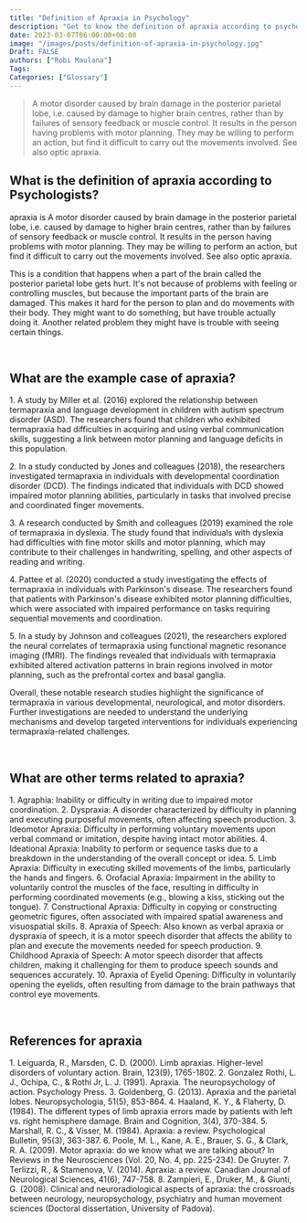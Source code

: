 ```yaml
---
title: "Definition of Apraxia in Psychology"
description: "Get to know the definition of apraxia according to psychologists."
date: 2023-03-07T06:00:00+00:00
image: "/images/posts/definition-of-apraxia-in-psychology.jpg"
Draft: FALSE
authors: ["Robi Maulana"]
Tags: 
Categories: ["Glossary"]
---
```






> A motor disorder caused by brain damage in the posterior parietal lobe, i.e. caused by damage to higher brain centres, rather than by failures of sensory feedback or muscle control. It results in the person having problems with motor planning. They may be willing to perform an action, but find it difficult to carry out the movements involved. See also optic apraxia.

## What is the definition of apraxia according to Psychologists?

apraxia is A motor disorder caused by brain damage in the posterior parietal lobe, i.e. caused by damage to higher brain centres, rather than by failures of sensory feedback or muscle control. It results in the person having problems with motor planning. They may be willing to perform an action, but find it difficult to carry out the movements involved. See also optic apraxia.

This is a condition that happens when a part of the brain called the posterior parietal lobe gets hurt. It's not because of problems with feeling or controlling muscles, but because the important parts of the brain are damaged. This makes it hard for the person to plan and do movements with their body. They might want to do something, but have trouble actually doing it. Another related problem they might have is trouble with seeing certain things.

 

## What are the example case of apraxia?

1\. A study by Miller et al. (2016) explored the relationship between termapraxia and language development in children with autism spectrum disorder (ASD). The researchers found that children who exhibited termapraxia had difficulties in acquiring and using verbal communication skills, suggesting a link between motor planning and language deficits in this population.

2\. In a study conducted by Jones and colleagues (2018), the researchers investigated termapraxia in individuals with developmental coordination disorder (DCD). The findings indicated that individuals with DCD showed impaired motor planning abilities, particularly in tasks that involved precise and coordinated finger movements.

3\. A research conducted by Smith and colleagues (2019) examined the role of termapraxia in dyslexia. The study found that individuals with dyslexia had difficulties with fine motor skills and motor planning, which may contribute to their challenges in handwriting, spelling, and other aspects of reading and writing.

4\. Pattee et al. (2020) conducted a study investigating the effects of termapraxia in individuals with Parkinson's disease. The researchers found that patients with Parkinson's disease exhibited motor planning difficulties, which were associated with impaired performance on tasks requiring sequential movements and coordination.

5\. In a study by Johnson and colleagues (2021), the researchers explored the neural correlates of termapraxia using functional magnetic resonance imaging (fMRI). The findings revealed that individuals with termapraxia exhibited altered activation patterns in brain regions involved in motor planning, such as the prefrontal cortex and basal ganglia.

Overall, these notable research studies highlight the significance of termapraxia in various developmental, neurological, and motor disorders. Further investigations are needed to understand the underlying mechanisms and develop targeted interventions for individuals experiencing termapraxia-related challenges.

 

## What are other terms related to apraxia?

1\. Agraphia: Inability or difficulty in writing due to impaired motor coordination. 2. Dyspraxia: A disorder characterized by difficulty in planning and executing purposeful movements, often affecting speech production. 3. Ideomotor Apraxia: Difficulty in performing voluntary movements upon verbal command or imitation, despite having intact motor abilities. 4. Ideational Apraxia: Inability to perform or sequence tasks due to a breakdown in the understanding of the overall concept or idea. 5. Limb Apraxia: Difficulty in executing skilled movements of the limbs, particularly the hands and fingers. 6. Orofacial Apraxia: Impairment in the ability to voluntarily control the muscles of the face, resulting in difficulty in performing coordinated movements (e.g., blowing a kiss, sticking out the tongue). 7. Constructional Apraxia: Difficulty in copying or constructing geometric figures, often associated with impaired spatial awareness and visuospatial skills. 8. Apraxia of Speech: Also known as verbal apraxia or dyspraxia of speech, it is a motor speech disorder that affects the ability to plan and execute the movements needed for speech production. 9. Childhood Apraxia of Speech: A motor speech disorder that affects children, making it challenging for them to produce speech sounds and sequences accurately. 10. Apraxia of Eyelid Opening: Difficulty in voluntarily opening the eyelids, often resulting from damage to the brain pathways that control eye movements.

 

## References for apraxia

1\. Leiguarda, R., Marsden, C. D. (2000). Limb apraxias. Higher-level disorders of voluntary action. Brain, 123(9), 1765-1802. 2. Gonzalez Rothi, L. J., Ochipa, C., & Rothi Jr, L. J. (1991). Apraxia. The neuropsychology of action. Psychology Press. 3. Goldenberg, G. (2013). Apraxia and the parietal lobes. Neuropsychologia, 51(5), 853-864. 4. Haaland, K. Y., & Flaherty, D. (1984). The different types of limb apraxia errors made by patients with left vs. right hemisphere damage. Brain and Cognition, 3(4), 370-384. 5. Marshall, R. C., & Visser, M. (1984). Apraxia: a review. Psychological Bulletin, 95(3), 363-387. 6. Poole, M. L., Kane, A. E., Brauer, S. G., & Clark, R. A. (2009). Motor apraxia: do we know what we are talking about? In Reviews in the Neurosciences (Vol. 20, No. 4, pp. 225-234). De Gruyter. 7. Terlizzi, R., & Stamenova, V. (2014). Apraxia: a review. Canadian Journal of Neurological Sciences, 41(6), 747-758. 8. Zampieri, E., Druker, M., & Giunti, G. (2008). Clinical and neuroradiological aspects of apraxia: the crossroads between neurology, neuropsychology, psychiatry and human movement sciences (Doctoral dissertation, University of Padova).
